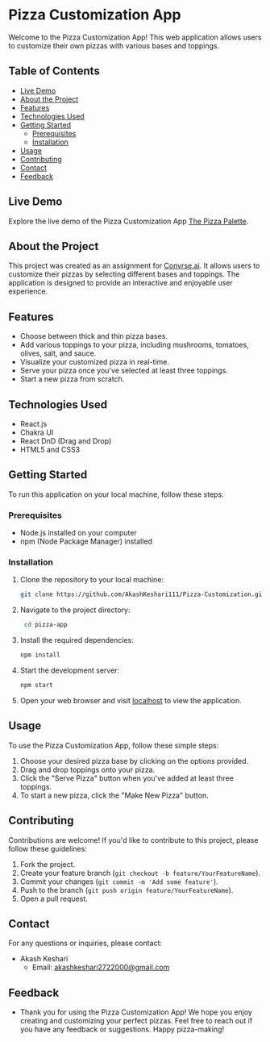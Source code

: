 # Pizza Customization App

Welcome to the Pizza Customization App! This web application allows users to customize their own pizzas with various bases and toppings.

## Table of Contents

- [Live Demo](#live-demo)
- [About the Project](#about-the-project)
- [Features](#features)
- [Technologies Used](#technologies-used)
- [Getting Started](#getting-started)
  - [Prerequisites](#prerequisites)
  - [Installation](#installation)
- [Usage](#usage)
- [Contributing](#contributing)
- [Contact](#contact)
- [Feedback](#feedback)

## Live Demo

Explore the live demo of the Pizza Customization App [The Pizza Palette](https://pizza-app-flax.vercel.app/).

## About the Project

This project was created as an assignment for [Convrse.ai](https://www.convrse.ai/). It allows users to customize their pizzas by selecting different bases and toppings. The application is designed to provide an interactive and enjoyable user experience.

## Features

- Choose between thick and thin pizza bases.
- Add various toppings to your pizza, including mushrooms, tomatoes, olives, salt, and sauce.
- Visualize your customized pizza in real-time.
- Serve your pizza once you've selected at least three toppings.
- Start a new pizza from scratch.

## Technologies Used

- React.js
- Chakra UI
- React DnD (Drag and Drop)
- HTML5 and CSS3

## Getting Started

To run this application on your local machine, follow these steps:

### Prerequisites

- Node.js installed on your computer
- npm (Node Package Manager) installed

### Installation

1. Clone the repository to your local machine:

   ```bash
   git clone https://github.com/AkashKeshari111/Pizza-Customization.git

2. Navigate to the project directory:

   ```bash
    cd pizza-app

3. Install the required dependencies:

   ```bash
   npm install

 4. Start the development server:

      ```bash
    npm start

 5. Open your web browser and visit [localhost](http://localhost:3000)  to view the application.


## Usage

To use the Pizza Customization App, follow these simple steps:

1. Choose your desired pizza base by clicking on the options provided.
2. Drag and drop toppings onto your pizza.
3. Click the "Serve Pizza" button when you've added at least three toppings.
4. To start a new pizza, click the "Make New Pizza" button.

## Contributing

Contributions are welcome! If you'd like to contribute to this project, please follow these guidelines:

1. Fork the project.
2. Create your feature branch (`git checkout -b feature/YourFeatureName`).
3. Commit your changes (`git commit -m 'Add some feature'`).
4. Push to the branch (`git push origin feature/YourFeatureName`).
5. Open a pull request.


## Contact

For any questions or inquiries, please contact:

- Akash Keshari
  - Email: akashkeshari2722000@gmail.com
 

## Feedback

- Thank you for using the Pizza Customization App! We hope you enjoy creating and customizing your perfect pizzas. Feel free to reach out if you have any feedback or suggestions. Happy pizza-making!